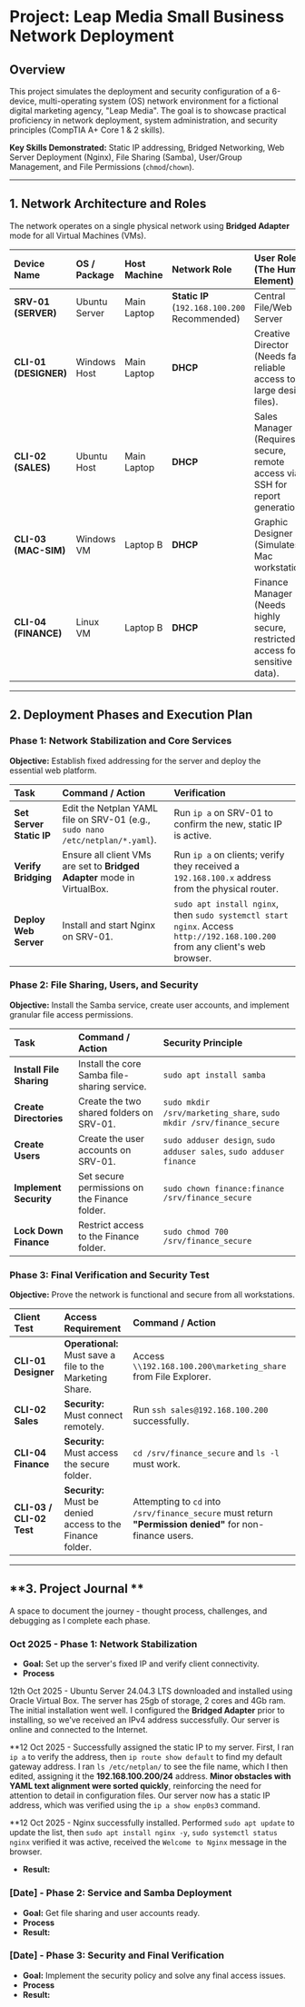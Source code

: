 # Project: Leap Media Small Business Network Deployment

## **Overview**

This project simulates the deployment and security configuration of a 6-device, multi-operating system (OS) network environment for a fictional digital marketing agency, "Leap Media". The goal is to showcase practical proficiency in network deployment, system administration, and security principles (CompTIA A+ Core 1 & 2 skills).

**Key Skills Demonstrated:** Static IP addressing, Bridged Networking, Web Server Deployment (Nginx), File Sharing (Samba), User/Group Management, and File Permissions (`chmod`/`chown`).

***

## **1. Network Architecture and Roles**

The network operates on a single physical network using **Bridged Adapter** mode for all Virtual Machines (VMs).

| Device Name | OS / Package | Host Machine | Network Role | User Role (The Human Element) |
| :--- | :--- | :--- | :--- | :--- |
| **SRV-01 (SERVER)** | Ubuntu Server | Main Laptop | **Static IP** (`192.168.100.200` Recommended) | Central File/Web Server |
| **CLI-01 (DESIGNER)** | Windows Host | Main Laptop | **DHCP** | Creative Director (Needs fast, reliable access to large design files). |
| **CLI-02 (SALES)** | Ubuntu Host | Main Laptop | **DHCP** | Sales Manager (Requires secure, remote access via SSH for report generation). |
| **CLI-03 (MAC-SIM)** | Windows VM | Laptop B | **DHCP** | Graphic Designer (Simulates a Mac workstation). |
| **CLI-04 (FINANCE)** | Linux VM | Laptop B | **DHCP** | Finance Manager (Needs highly secure, restricted access for sensitive data). |

***

## **2. Deployment Phases and Execution Plan**

### Phase 1: Network Stabilization and Core Services

**Objective:** Establish fixed addressing for the server and deploy the essential web platform.

| Task | Command / Action | Verification |
| :--- | :--- | :--- |
| **Set Server Static IP** | Edit the Netplan YAML file on SRV-01 (e.g., `sudo nano /etc/netplan/*.yaml`). | Run `ip a` on SRV-01 to confirm the new, static IP is active. |
| **Verify Bridging** | Ensure all client VMs are set to **Bridged Adapter** mode in VirtualBox. | Run `ip a` on clients; verify they received a `192.168.100.x` address from the physical router. |
| **Deploy Web Server** | Install and start Nginx on SRV-01. | `sudo apt install nginx`, then `sudo systemctl start nginx`. Access `http://192.168.100.200` from any client's web browser. |

### Phase 2: File Sharing, Users, and Security

**Objective:** Install the Samba service, create user accounts, and implement granular file access permissions.

| Task | Command / Action | Security Principle |
| :--- | :--- | :--- |
| **Install File Sharing**| Install the core Samba file-sharing service. | `sudo apt install samba` |
| **Create Directories** | Create the two shared folders on SRV-01. | `sudo mkdir /srv/marketing_share`, `sudo mkdir /srv/finance_secure` |
| **Create Users** | Create the user accounts on SRV-01. | `sudo adduser design`, `sudo adduser sales`, `sudo adduser finance` |
| **Implement Security** | Set secure permissions on the Finance folder. | `sudo chown finance:finance /srv/finance_secure` | **Ownership** |
| **Lock Down Finance** | Restrict access to the Finance folder. | `sudo chmod 700 /srv/finance_secure` | **Least Privilege** |

### Phase 3: Final Verification and Security Test

**Objective:** Prove the network is functional and secure from all workstations.

| Client Test | Access Requirement | Command / Action |
| :--- | :--- | :--- |
| **CLI-01 Designer** | **Operational:** Must save a file to the Marketing Share. | Access `\\192.168.100.200\marketing_share` from File Explorer. |
| **CLI-02 Sales** | **Security:** Must connect remotely. | Run `ssh sales@192.168.100.200` successfully. |
| **CLI-04 Finance** | **Security:** Must access the secure folder. | `cd /srv/finance_secure` and `ls -l` must work. |
| **CLI-03 / CLI-02 Test**| **Security:** Must be denied access to the Finance folder. | Attempting to `cd` into `/srv/finance_secure` must return **"Permission denied"** for non-finance users. |

***

## **3. Project Journal **

A space to document the journey - thought process, challenges, and debugging as I complete each phase.

### **Oct 2025 - Phase 1: Network Stabilization**

* **Goal:** Set up the server's fixed IP and verify client connectivity.
* **Process** 

12th Oct 2025 - Ubuntu Server 24.04.3 LTS downloaded and installed using Oracle Virtual Box. The server has 25gb of storage, 2 cores and 4Gb ram. The initial installation went well. I configured the **Bridged Adapter** prior to installing, so we’ve received an IPv4 address successfully. Our server is online and connected to the Internet.

**12 Oct 2025 - Successfully assigned the static IP to my server. First, I ran `ip a` to verify the address, then `ip route show default` to find my default gateway address. I ran `ls /etc/netplan/` to see the file name, which I then edited, assigning it the $\mathbf{192.168.100.200/24}$ address. **Minor obstacles with YAML text alignment were sorted quickly**, reinforcing the need for attention to detail in configuration files. Our server now has a static IP address, which was verified using the `ip a show enp0s3` command.

**12 Oct 2025 - Nginx successfully installed. Performed `sudo apt update` to update the list, then `sudo apt install nginx -y`, `sudo systemctl status nginx` verified it was active, received the `Welcome to Nginx` message in the browser.

* **Result:** 

### **[Date] - Phase 2: Service and Samba Deployment**

* **Goal:** Get file sharing and user accounts ready.
* **Process** 
* **Result:** 

### **[Date] - Phase 3: Security and Final Verification**

* **Goal:** Implement the security policy and solve any final access issues.
* **Process** 
* **Result:** 
